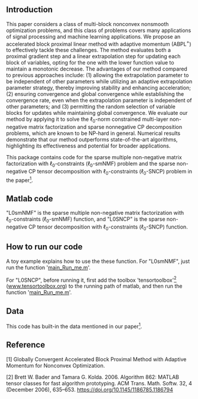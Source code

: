 ## Introduction
This paper considers a class of multi-block nonconvex nonsmooth optimization problems, and this class of problems covers many applications of signal processing and machine learning applications. 
We propose an accelerated block proximal linear method with adaptive momentum (ABPL$^+$) to effectively tackle these challenges.
The method evaluates both a proximal gradient step and a linear extrapolation step for updating each block of variables, opting for the one with the lower function value to maintain a monotonic decrease.
The advantages of our method compared to previous approaches include: 
(1) allowing the extrapolation parameter to be independent of other parameters while utilizing an adaptive extrapolation parameter strategy, thereby improving stability and enhancing acceleration;
(2) ensuring convergence and global convergence while establishing the convergence rate, even when the extrapolation parameter is independent of other parameters; and 
(3) permitting the random selection of variable blocks for updates while maintaining global convergence.
We evaluate our method by applying it to solve the $\ell_0$-norm constrained multi-layer non-negative matrix factorization and sparse nonnegative CP decomposition problems, which are known to be NP-hard in general. 
Numerical results demonstrate that our method outperforms state-of-the-art algorithms, highlighting its effectiveness and potential for broader applications. 

This package contains code for the sparse multiple non-negative matrix factorization with $\ell_0$-constraints ($\ell_0$-smNMF) problem and the sparse non-negative CP tensor decomposition with $\ell_0$-constraints ($\ell_0$-SNCP) problem in the paper[<sup>1</sup>](#refer-id). 

## Matlab code
"L0smNMF" is the sparse multiple non-negative matrix factorization with $\ell_0$-constraints ($\ell_0$-smNMF) function, and "L0SNCP" is the sparse non-negative CP tensor decomposition with $\ell_0$-constraints ($\ell_0$-SNCP) function. 

## How to run our code
A toy example explains how to use the these function. For "L0smNMF", just run the function '[main_Run_me.m](L0smNMF/main_Run_me.m)'. 

For "L0SNCP", before running it, first add the toolbox 'tensortoolbox'[<sup>2</sup>](#refer-id) (www.tensortoolbox.org) to the running path of matlab, and then run the function '[main_Run_me.m](L0SNCP/main_Run_me.m)'. 

## Data
This code has built-in the data mentioned in our paper[<sup>1</sup>](#refer-id). 

## Reference
<div id="refer-id"></div>
[1] Globally Convergent Accelerated Block Proximal Method with Adaptive Momentum for Nonconvex Optimization. 

[2] Brett W. Bader and Tamara G. Kolda. 2006. Algorithm 862: MATLAB tensor classes for fast algorithm prototyping. ACM Trans. Math. Softw. 32, 4 (December 2006), 635–653. https://doi.org/10.1145/1186785.1186794
